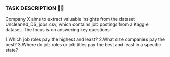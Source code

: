 ### TASK DESCRIPTION ✍🏻

Company X aims to extract valuable insights from the dataset Uncleaned_DS_jobs.csv, which contains job postings from a Kaggle dataset. The focus is on answering key questions:

1.Which job roles pay the highest and least?
2.What size companies pay the best?
3.Where do job roles or job titles pay the best and least in a specific state?
